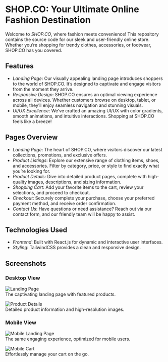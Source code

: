 # SHOP.CO: Your Ultimate Online Fashion Destination

Welcome to *SHOP.CO*, where fashion meets convenience! This repository contains the source code for our sleek and user-friendly online store. Whether you’re shopping for trendy clothes, accessories, or footwear, SHOP.CO has you covered.

## Features

- *Landing Page*: Our visually appealing landing page introduces shoppers to the world of SHOP.CO. It’s designed to captivate and engage visitors from the moment they arrive.
- *Responsive Design*: SHOP.CO ensures an optimal viewing experience across all devices. Whether customers browse on desktop, tablet, or mobile, they’ll enjoy seamless navigation and stunning visuals.
- *UI/UX Excellence*: We’ve crafted an amazing UI/UX with color gradients, smooth animations, and intuitive interactions. Shopping at SHOP.CO feels like a breeze!

## Pages Overview

- *Landing Page*: The heart of SHOP.CO, where visitors discover our latest collections, promotions, and exclusive offers.
- *Product Listings*: Explore our extensive range of clothing items, shoes, and accessories. Filter by category, price, or style to find exactly what you’re looking for.
- *Product Details*: Dive into detailed product pages, complete with high-quality images, descriptions, and sizing information.
- *Shopping Cart*: Add your favorite items to the cart, review your selections, and proceed to checkout.
- *Checkout*: Securely complete your purchase, choose your preferred payment method, and receive order confirmation.
- *Contact Us*: Have questions or need assistance? Reach out via our contact form, and our friendly team will be happy to assist.

## Technologies Used

- *Frontend*: Built with React.js for dynamic and interactive user interfaces.
- *Styling*: TailwindCSS provides a clean and responsive design.

## Screenshots

### Desktop View

![Landing Page](#)  
The captivating landing page with featured products.

![Product Details](#)  
Detailed product information and high-resolution images.

### Mobile View

![Mobile Landing Page](#)  
The same engaging experience, optimized for mobile users.

![Mobile Cart](#)  
Effortlessly manage your cart on the go.
